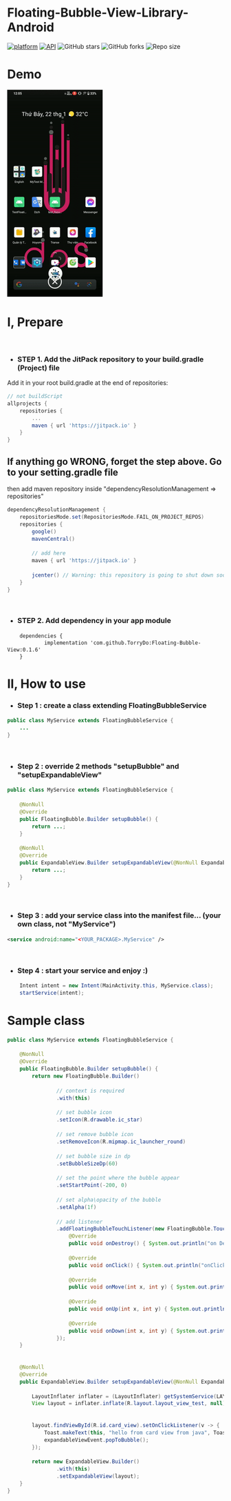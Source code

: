 # Floating-Bubble-View-Library-Android

[![platform](https://img.shields.io/badge/platform-Android-yellow.svg)](https://www.android.com)
[![API](https://img.shields.io/badge/API-21%2B-brightgreen.svg?style=flat)](https://android-arsenal.com/api?level=21)
![GitHub stars](https://img.shields.io/github/stars/TorryDo/Floating-Bubble-View?style=social)
![GitHub forks](https://img.shields.io/github/forks/TorryDo/Floating-Bubble-View?label=Fork&style=social)
![Repo size](https://img.shields.io/github/repo-size/TorryDo/Floating-Bubble-View?style=social)

# Demo

<img src="art/demo.gif"/>

<br/>

# I, Prepare

<br/>

- ### <b> STEP 1. Add the JitPack repository to your build.gradle (Project) file </b>

Add it in your root build.gradle at the end of repositories:

```gradle
// not buildScript
allprojects {
    repositories {
        ...
        maven { url 'https://jitpack.io' }
    }
}

```

## If anything go WRONG, forget the step above. Go to your setting.gradle file

then add maven repository inside "dependencyResolutionManagement => repositories"

```gradle
dependencyResolutionManagement {
    repositoriesMode.set(RepositoriesMode.FAIL_ON_PROJECT_REPOS)
    repositories {
        google()
        mavenCentral()

        // add here
        maven { url 'https://jitpack.io' }

        jcenter() // Warning: this repository is going to shut down soon
    }
}
```

<br/>

- ### <b> STEP 2. Add dependency in your app module </b>

```
	dependencies {
	        implementation 'com.github.TorryDo:Floating-Bubble-View:0.1.6'
	}

```

# II, How to use

- ### <b> Step 1 : create a class extending FloatingBubbleService </b>

```java
public class MyService extends FloatingBubbleService {
    ...
}
```

</br>

- ### <b> Step 2 : override 2 methods "setupBubble" and "setupExpandableView" </b>

```java
public class MyService extends FloatingBubbleService {

    @NonNull
    @Override
    public FloatingBubble.Builder setupBubble() {
        return ...;
    }

    @NonNull
    @Override
    public ExpandableView.Builder setupExpandableView(@NonNull ExpandableView.Action action) {
        return ...;
    }
}
```

</br>

- ### <b> Step 3 : add your service class into the manifest file... (your own class, not "MyService") </b>

```xml
<service android:name="<YOUR_PACKAGE>.MyService" />
```

</br>

- ### <b> Step 4 : start your service and enjoy :) </b>

```java
    Intent intent = new Intent(MainActivity.this, MyService.class);
    startService(intent);
```

# Sample class

```java
public class MyService extends FloatingBubbleService {

    @NonNull
    @Override
    public FloatingBubble.Builder setupBubble() {
        return new FloatingBubble.Builder()

                // context is required
                .with(this)

                // set bubble icon
                .setIcon(R.drawable.ic_star)

                // set remove bubble icon
                .setRemoveIcon(R.mipmap.ic_launcher_round)

                // set bubble size in dp
                .setBubbleSizeDp(60)

                // set the point where the bubble appear
                .setStartPoint(-200, 0)

                // set alpha\opacity of the bubble
                .setAlpha(1f)

                // add listener
                .addFloatingBubbleTouchListener(new FloatingBubble.TouchEvent() {
                    @Override
                    public void onDestroy() { System.out.println("on Destroy"); }

                    @Override
                    public void onClick() { System.out.println("onClick"); }

                    @Override
                    public void onMove(int x, int y) { System.out.println("onMove"); }

                    @Override
                    public void onUp(int x, int y) { System.out.println("onUp"); }

                    @Override
                    public void onDown(int x, int y) { System.out.println("onDown"); }
                });
    }


    @NonNull
    @Override
    public ExpandableView.Builder setupExpandableView(@NonNull ExpandableView.Action action) {

        LayoutInflater inflater = (LayoutInflater) getSystemService(LAYOUT_INFLATER_SERVICE);
        View layout = inflater.inflate(R.layout.layout_view_test, null);


        layout.findViewById(R.id.card_view).setOnClickListener(v -> {
            Toast.makeText(this, "hello from card view from java", Toast.LENGTH_SHORT).show();
            expandableViewEvent.popToBubble();
        });

        return new ExpandableView.Builder()
                .with(this)
                .setExpandableView(layout);
    }
}
```
